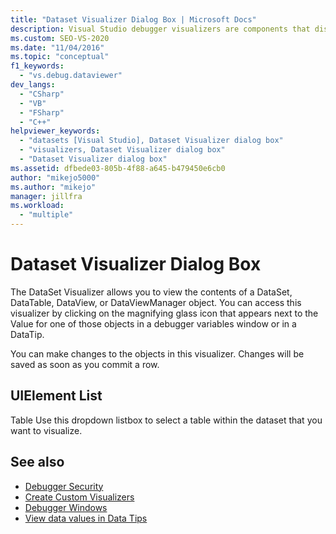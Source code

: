```yaml
---
title: "Dataset Visualizer Dialog Box | Microsoft Docs"
description: Visual Studio debugger visualizers are components that display data. Use the DataSet Visualizer to view the contents of a DataSet, DataTable, DataView, or DataViewManager object. 
ms.custom: SEO-VS-2020
ms.date: "11/04/2016"
ms.topic: "conceptual"
f1_keywords:
  - "vs.debug.dataviewer"
dev_langs:
  - "CSharp"
  - "VB"
  - "FSharp"
  - "C++"
helpviewer_keywords:
  - "datasets [Visual Studio], Dataset Visualizer dialog box"
  - "visualizers, Dataset Visualizer dialog box"
  - "Dataset Visualizer dialog box"
ms.assetid: dfbede03-805b-4f88-a645-b479450e6cb0
author: "mikejo5000"
ms.author: "mikejo"
manager: jillfra
ms.workload:
  - "multiple"
---
```

# Dataset Visualizer Dialog Box
The DataSet Visualizer allows you to view the contents of a DataSet, DataTable, DataView, or DataViewManager object. You can access this visualizer by clicking on the magnifying glass icon that appears next to the Value for one of those objects in a debugger variables window or in a DataTip.

 You can make changes to the objects in this visualizer. Changes will be saved as soon as you commit a row.

## UIElement List
 Table
 Use this dropdown listbox to select a table within the dataset that you want to visualize.

## See also

- [Debugger Security](../debugger/debugger-security.md)
- [Create Custom Visualizers](../debugger/create-custom-visualizers-of-data.md)
- [Debugger Windows](../debugger/debugger-windows.md)
- [View data values in Data Tips](../debugger/view-data-values-in-data-tips-in-the-code-editor.md)